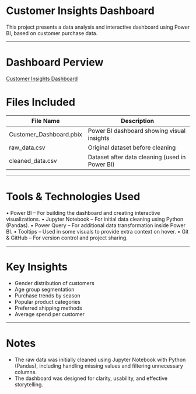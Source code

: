 #  Customer Insights Dashboard

This project presents a data analysis and interactive dashboard using Power BI, based on customer purchase data.

---
# Dashboard Perview
[Customer Insights Dashboard](ustomer_Insights_Dashboard.png
)
# Files Included

| File Name                | Description                                       |
|--------------------------|---------------------------------------------------|
| Customer_Dashboard.pbix  | Power BI dashboard showing visual insights        |
| raw_data.csv             | Original dataset before cleaning                  |
| cleaned_data.csv         | Dataset after data cleaning (used in Power BI)    |

---

# Tools & Technologies Used
 • Power BI – For building the dashboard and creating interactive visualizations.
 • Jupyter Notebook – For initial data cleaning using Python (Pandas).
 • Power Query – For additional data transformation inside Power BI.
 • Tooltips – Used in some visuals to provide extra context on hover.
 • Git & GitHub – For version control and project sharing.

---

#  Key Insights

- Gender distribution of customers  
- Age group segmentation  
- Purchase trends by season  
- Popular product categories  
- Preferred shipping methods  
- Average spend per customer  

---

# Notes
- The raw data was initially cleaned using Jupyter Notebook with Python (Pandas), including handling missing values and filtering unnecessary columns.
- The dashboard was designed for clarity, usability, and effective storytelling.
